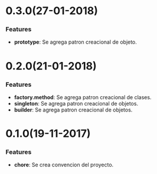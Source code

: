 # 0.3.0(27-01-2018)

### Features

* **prototype**: Se agrega patron creacional de objeto.

# 0.2.0(21-01-2018)

### Features

* **factory.method**: Se agrega patron creacional de clases.
* **singleton**: Se agrega patron creacional de objetos.
* **builder**: Se agrega patron creacional de objetos.

# 0.1.0(19-11-2017)

### Features

* **chore**: Se crea convencion del proyecto.